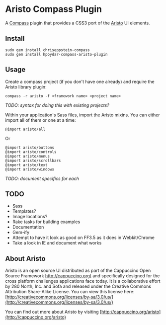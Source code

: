 # Aristo Compass Plugin

A [Compass](http://compass-style.org/) plugin that provides a CSS3 port of the [Aristo](http://github.com/280north/aristo) UI elements.

## Install

    sudo gem install chriseppstein-compass
    sudo gem install hpoydar-compass-aristo-plugin

## Usage

Create a compass project (if you don't have one already) and require the Aristo library plugin:

    compass -r aristo -f <framework name> <project name>
    
_TODO: syntax for doing this with existing projects?_

Within your application's Sass files, import the Aristo mixins. You can either import all of them or one at a time:

    @import aristo/all
    
Or

    @import aristo/buttons
    @import aristo/controls
    @import aristo/menus
    @import aristo/scrollbars
    @import aristo/text
    @import aristo/windows

_TODO: document specifics for each_

## TODO

* Sass
* Templates?
* Image locations?
* Rake tasks for building examples
* Documentation
* Gem-ify
* Attempt to have it look as good on FF3.5 as it does in Webkit/Chrome
* Take a look in IE and document what works

## About Aristo

Aristo is an open source UI distributed as part of the Cappuccino Open Source Framework [http://cappuccino.org)](http://cappuccino.org)
and specifically designed for the cross platform challenges applications face today. It is a collaborative 
effort by 280 North, Inc. and Sofa and released under the Creative Commons Attribution Share-Alike License.
You can view this license here: [http://creativecommons.org/licenses/by-sa/3.0/us/](http://creativecommons.org/licenses/by-sa/3.0/us/)

You can find out more about Aristo by visiting [http://cappuccino.org/aristo](http://cappuccino.org/aristo)
